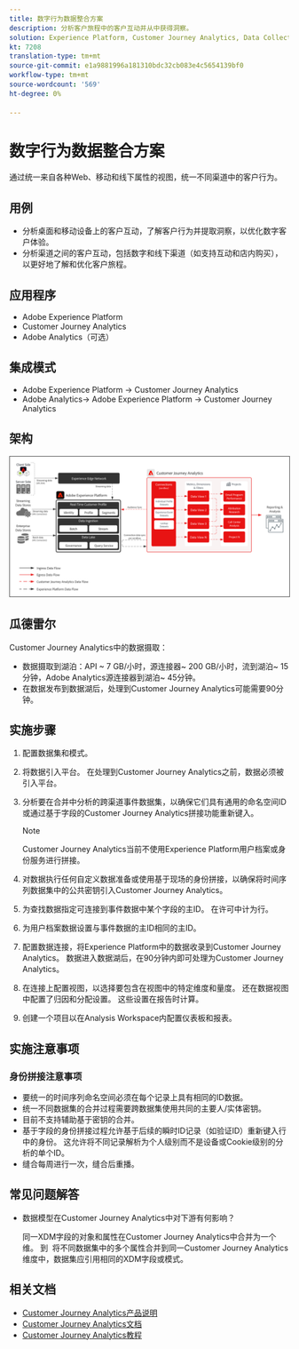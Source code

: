 ```yaml
---
title: 数字行为数据整合方案
description: 分析客户旅程中的客户互动并从中获得洞察。
solution: Experience Platform, Customer Journey Analytics, Data Collection
kt: 7208
translation-type: tm+mt
source-git-commit: e1a9881996a181310bdc32cb083e4c5654139bf0
workflow-type: tm+mt
source-wordcount: '569'
ht-degree: 0%

---
```



# 数字行为数据整合方案

通过统一来自各种Web、移动和线下属性的视图，统一不同渠道中的客户行为。

## 用例

* 分析桌面和移动设备上的客户互动，了解客户行为并提取洞察，以优化数字客户体验。
* 分析渠道之间的客户互动，包括数字和线下渠道（如支持互动和店内购买），以更好地了解和优化客户旅程。 

## 应用程序

* Adobe Experience Platform
* Customer Journey Analytics
* Adobe Analytics（可选）

## 集成模式

* Adobe Experience Platform → Customer Journey Analytics
* Adobe Analytics→ Adobe Experience Platform → Customer Journey Analytics

## 架构

<img src="assets/CJA.svg" alt="Customer Journey Analytics Blueprint的参考架构" style="border:1px solid #4a4a4a" />

## 瓜德雷尔

Customer Journey Analytics中的数据摄取：

* 数据摄取到湖泊：API ~ 7 GB/小时，源连接器~ 200 GB/小时，流到湖泊~ 15分钟，Adobe Analytics源连接器到湖泊~ 45分钟。
* 在数据发布到数据湖后，处理到Customer Journey Analytics可能需要90分钟。

## 实施步骤

1. 配置数据集和模式。
1. 将数据引入平台。
在处理到Customer Journey Analytics之前，数据必须被引入平台。
1. 分析要在合并中分析的跨渠道事件数据集，以确保它们具有通用的命名空间ID或通过基于字段的Customer Journey Analytics拼接功能重新键入。 

   >[!NOTE]
   >
   >Customer Journey Analytics当前不使用Experience Platform用户档案或身份服务进行拼接。

1. 对数据执行任何自定义数据准备或使用基于现场的身份拼接，以确保将时间序列数据集中的公共密钥引入Customer Journey Analytics。
1. 为查找数据指定可连接到事件数据中某个字段的主ID。 在许可中计为行。
1. 为用户档案数据设置与事件数据的主ID相同的主ID。
1. 配置数据连接，将Experience Platform中的数据收录到Customer Journey Analytics。 数据进入数据湖后，在90分钟内即可处理为Customer Journey Analytics。
1. 在连接上配置视图，以选择要包含在视图中的特定维度和量度。 还在数据视图中配置了归因和分配设置。 这些设置在报告时计算。
1. 创建一个项目以在Analysis Workspace内配置仪表板和报表。

## 实施注意事项

### 身份拼接注意事项

* 要统一的时间序列命名空间必须在每个记录上具有相同的ID数据。
* 统一不同数据集的合并过程需要跨数据集使用共同的主要人/实体密钥。
* 目前不支持辅助基于密钥的合并。
* 基于字段的身份拼接过程允许基于后续的瞬时ID记录（如验证ID）重新键入行中的身份。 这允许将不同记录解析为个人级别而不是设备或Cookie级别的分析的单个ID。
* 缝合每周进行一次，缝合后重播。

## 常见问题解答

* 数据模型在Customer Journey Analytics中对下游有何影响？

   同一XDM字段的对象和属性在Customer Journey Analytics中合并为一个维。 到  将不同数据集中的多个属性合并到同一Customer Journey Analytics维度中，数据集应引用相同的XDM字段或模式。

## 相关文档

* [Customer Journey Analytics产品说明](https://helpx.adobe.com/legal/product-descriptions/customer-journey-analytics.html)
* [Customer Journey Analytics文档](https://experienceleague.adobe.com/docs/customer-journey-analytics.html)
* [Customer Journey Analytics教程](https://experienceleague.adobe.com/docs/customer-journey-analytics-learn/tutorials/overview.html)




